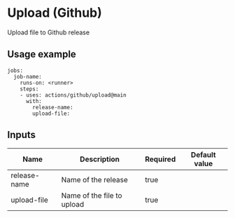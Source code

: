 # Upload (Github)

Upload file to Github release

## Usage example

```
jobs:
  job-name:
    runs-on: <runner>
    steps:
    - uses: actions/github/upload@main
      with:
        release-name: 
        upload-file: 

```

## Inputs

|Name|Description|Required|Default value|
|---|---|---|---|
|release-name|Name of the release|true||
|upload-file|Name of the file to upload|true||

